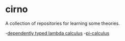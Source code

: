 # cirno
A collection of repositories for learning some theories.

-[dependently typed lambda calculus]()
-[pi-calculus]()
